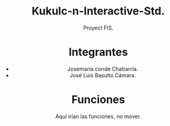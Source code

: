 <h1 align="center">
Kukulc-n-Interactive-Std.
</h1>
<div align="center">
Proyect FIS.

# Integrantes

  - Josemaría conde Chabarría.
  - José Luis Basulto Cámara.
  
# Funciones

Aquí irían las funciones, no mover.

</div>

